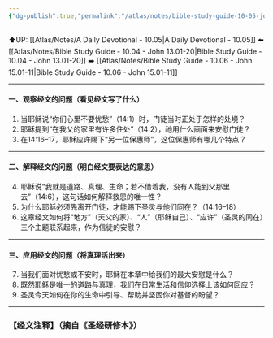 ```yaml
---
{"dg-publish":true,"permalink":"/atlas/notes/bible-study-guide-10-05-john-14/"}
---
```


⬆️UP: [[Atlas/Notes/A Daily Devotional - 10.05\|A Daily Devotional - 10.05]]
⬅️ [[Atlas/Notes/Bible Study Guide - 10.04 - John 13.01-20\|Bible Study Guide - 10.04 - John 13.01-20]]
➡️ [[Atlas/Notes/Bible Study Guide - 10.06 - John 15.01-11\|Bible Study Guide - 10.06 - John 15.01-11]] 

---

#### 一、观察经文的问题（看见经文写了什么）

1. 当耶稣说“你们心里不要忧愁”（14:1）时，门徒当时正处于怎样的处境？
2. 耶稣提到“在我父的家里有许多住处”（14:2），祂用什么画面来安慰门徒？
3. 在14:16–17，耶稣应许赐下“另一位保惠师”，这位保惠师有哪几个特点？

---

#### 二、解释经文的问题（明白经文要表达的意思）

4. 耶稣说“我就是道路、真理、生命；若不借着我，没有人能到父那里去”（14:6），这句话如何解释救恩的唯一性？
5. 为什么耶稣必须先离开门徒，才能赐下圣灵与他们同在？（14:16–18）
6. 这章经文如何将“地方”（天父的家）、“人”（耶稣自己）、“应许”（圣灵的同在）三个主题联系起来，作为信徒的安慰？

---

#### 三、应用经文的问题（将真理活出来）

7. 当我们面对忧愁或不安时，耶稣在本章中给我们的最大安慰是什么？
8. 既然耶稣是唯一的道路与真理，我们在日常生活和信仰选择上该如何回应？
9. 圣灵今天如何在你的生命中引导、帮助并坚固你对基督的盼望？

---
### 【经文注释】（摘自《圣经研修本》）

